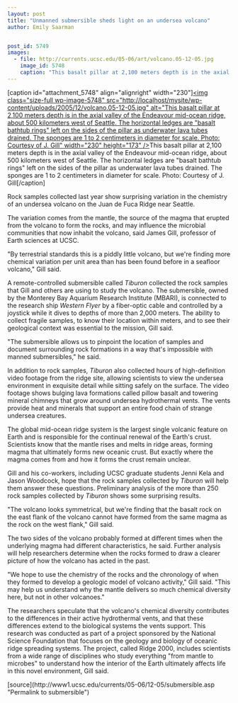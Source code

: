 ```yaml
---
layout: post
title: "Unmanned submersible sheds light on an undersea volcano"
author: Emily Saarman


post_id: 5749
images:
  - file: http://currents.ucsc.edu/05-06/art/volcano.05-12-05.jpg
    image_id: 5748
    caption: "This basalt pillar at 2,100 meters depth is in the axial valley of the Endeavour mid-ocean ridge, about 500 kilometers west of Seattle. The horizontal ledges are 'basalt bathtub rings' left on the sides of the pillar as underwater lava tubes drained. The sponges are 1 to 2 centimeters in diameter for scale. Photo: Courtesy of J. Gill"
---
```


[caption id="attachment_5748" align="alignright" width="230"]<a href="http://localhost/mysite/wp-content/uploads/2005/12/volcano.05-12-05.jpg"><img class="size-full wp-image-5748" src="http://localhost/mysite/wp-content/uploads/2005/12/volcano.05-12-05.jpg" alt="This basalt pillar at 2,100 meters depth is in the axial valley of the Endeavour mid-ocean ridge, about 500 kilometers west of Seattle. The horizontal ledges are "basalt bathtub rings" left on the sides of the pillar as underwater lava tubes drained. The sponges are 1 to 2 centimeters in diameter for scale. Photo: Courtesy of J. Gill" width="230" height="173" /></a>This basalt pillar at 2,100 meters depth is in the axial valley of the Endeavour mid-ocean ridge, about 500 kilometers west of Seattle. The horizontal ledges are "basalt bathtub rings" left on the sides of the pillar as underwater lava tubes drained. The sponges are 1 to 2 centimeters in diameter for scale. Photo: Courtesy of J. Gill[/caption]
<a name="content" id="content"></a>
<p>
  Rock samples collected last year show surprising variation in the chemistry of an undersea volcano on the Juan de Fuca Ridge near Seattle.
</p>
<p>
  The variation comes from the mantle, the source of the magma that erupted from the volcano to form the rocks, and may influence the microbial communities that now inhabit the volcano, said James Gill, professor of Earth sciences at UCSC.
</p>
<p>
  "By terrestrial standards this is a piddly little volcano, but we're finding more chemical variation per unit area than has been found before in a seafloor volcano," Gill said.
</p>
<p>
  A remote-controlled submersible called <i>Tiburon</i> collected the rock samples that Gill and others are using to study the volcano. The submersible, owned by the Monterey Bay Aquarium Research Institute (MBARI), is connected to the research ship <i>Western Flyer</i> by a fiber-optic cable and controlled by a joystick while it dives to depths of more than 2,000 meters. The ability to collect fragile samples, to know their location within meters, and to see their geological context was essential to the mission, Gill said.
</p>
<p>
  "The submersible allows us to pinpoint the location of samples and document surrounding rock formations in a way that's impossible with manned submersibles," he said.
</p>
<p>
  In addition to rock samples, <i>Tiburon</i> also collected hours of high-definition video footage from the ridge site, allowing scientists to view the undersea environment in exquisite detail while sitting safely on the surface. The video footage shows bulging lava formations called pillow basalt and towering mineral chimneys that grow around undersea hydrothermal vents. The vents provide heat and minerals that support an entire food chain of strange undersea creatures.
</p>
<p>
  The global mid-ocean ridge system is the largest single volcanic feature on Earth and is responsible for the continual renewal of the Earth's crust. Scientists know that the mantle rises and melts in ridge areas, forming magma that ultimately forms new oceanic crust. But exactly where the magma comes from and how it forms the crust remain unclear.
</p>
<p>
  Gill and his co-workers, including UCSC graduate students Jenni Kela and Jason Woodcock, hope that the rock samples collected by <i>Tiburon</i> will help them answer these questions. Preliminary analysis of the more than 250 rock samples collected by <i>Tiburon</i> shows some surprising results.
</p>
<p>
  "The volcano looks symmetrical, but we're finding that the basalt rock on the east flank of the volcano cannot have formed from the same magma as the rock on the west flank," Gill said.
</p>
<p>
  The two sides of the volcano probably formed at different times when the underlying magma had different characteristics, he said. Further analysis will help researchers determine when the rocks formed to draw a clearer picture of how the volcano has acted in the past.
</p>
<p>
  "We hope to use the chemistry of the rocks and the chronology of when they formed to develop a geologic model of volcano activity," Gill said. "This may help us understand why the mantle delivers so much chemical diversity here, but not in other volcanoes."
</p>
<p>
  The researchers speculate that the volcano's chemical diversity contributes to the differences in their active hydrothermal vents, and that these differences extend to the biological systems the vents support. This research was conducted as part of a project sponsored by the National Science Foundation that focuses on the geology and biology of oceanic ridge spreading systems. The project, called Ridge 2000, includes scientists from a wide range of disciplines who study everything "from mantle to microbes" to understand how the interior of the Earth ultimately affects life in this novel environment, Gill said.
</p>
<form>
  <input name="t1" size="-1" type="hidden">
</form>




</p>
[source](http://www1.ucsc.edu/currents/05-06/12-05/submersible.asp "Permalink to submersible")
